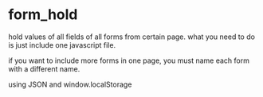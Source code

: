 form_hold
=========
hold values of all fields of all forms from certain page.
what you need to do is just include one javascript file.

if you want to include more forms in one page, you must name each form with a different name.

using JSON and window.localStorage
